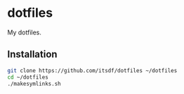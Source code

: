 dotfiles
===

My dotfiles.

Installation
------------

``` bash
git clone https://github.com/itsdf/dotfiles ~/dotfiles
cd ~/dotfiles
./makesymlinks.sh
```
